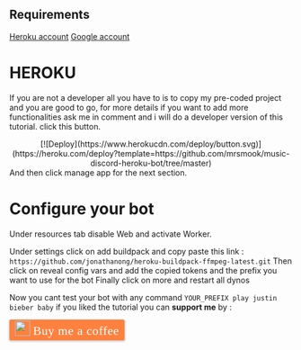 ## Requirements
[Heroku account](https://signup.heroku.com)
[Google account](https://developers.google.com/)

# HEROKU
If you are not a developer all you have to is to copy my pre-coded project and you are good to go, for more details if you want to add more functionalities ask me in comment and i will do a developer version of this tutorial.
click this button.
<center>
[![Deploy](https://www.herokucdn.com/deploy/button.svg)](https://heroku.com/deploy?template=https://github.com/mrsmook/music-discord-heroku-bot/tree/master)
</center>
And then click manage app for the next section.

# Configure your bot
Under resources tab disable Web and activate Worker.

 Under settings click on add buildpack and copy paste this link :
```https://github.com/jonathanong/heroku-buildpack-ffmpeg-latest.git```
Then click on reveal config vars and add the copied tokens and the prefix you want to use for the bot
Finally click on more and restart all dynos

Now you cant test your bot with any command
```YOUR_PREFIX play justin bieber baby```
if you liked the tutorial you can **support me** by :

<style>.bmc-button img{width: 27px !important;margin-bottom: 1px !important;box-shadow: none !important;border: none !important;vertical-align: middle !important;}.bmc-button{line-height: 36px !important;height:37px !important;text-decoration: none !important;display:inline-flex !important;color:#FFFFFF !important;background-color:#FF813F !important;border-radius: 3px !important;border: 1px solid transparent !important;padding: 1px 9px !important;font-size: 22px !important;letter-spacing: 0.6px !important;box-shadow: 0px 1px 2px rgba(190, 190, 190, 0.5) !important;-webkit-box-shadow: 0px 1px 2px 2px rgba(190, 190, 190, 0.5) !important;margin: 0 auto !important;font-family:'Cookie', cursive !important;-webkit-box-sizing: border-box !important;box-sizing: border-box !important;-o-transition: 0.3s all linear !important;-webkit-transition: 0.3s all linear !important;-moz-transition: 0.3s all linear !important;-ms-transition: 0.3s all linear !important;transition: 0.3s all linear !important;}.bmc-button:hover, .bmc-button:active, .bmc-button:focus {-webkit-box-shadow: 0px 1px 2px 2px rgba(190, 190, 190, 0.5) !important;text-decoration: none !important;box-shadow: 0px 1px 2px 2px rgba(190, 190, 190, 0.5) !important;opacity: 0.85 !important;color:#FFFFFF !important;}</style><link href="https://fonts.googleapis.com/css?family=Cookie" rel="stylesheet"><a class="bmc-button" target="_blank" href="https://www.buymeacoffee.com/kZJ60uvLA"><img src="https://bmc-cdn.nyc3.digitaloceanspaces.com/BMC-button-images/BMC-btn-logo.svg" alt="Buy me a coffee"><span style="margin-left:5px">Buy me a coffee</span></a>

